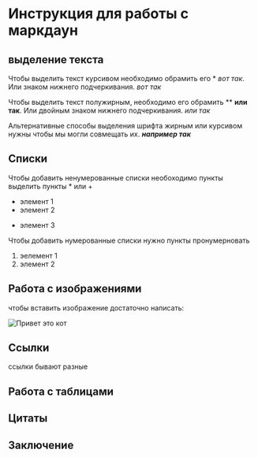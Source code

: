 # Инструкция для работы с маркдаун

## выделение текста

Чтобы выделить текст курсивом необходимо обрамить его * *вот так*. Или знаком нижнего подчеркивания. _вот так_

Чтобы выделить текст полужирным, необходимо его обрамить ** **или так**. Или двойным знаком нижнего подчеркивания. _или так_

Альтернативные способы выделения шрифта жирным или курсивом нужны чтобы мы могли совмещать их. ***например так***

## Списки

Чтобы добавить ненумерованные списки необоходимо пункты выделить пункты * или +

* элемент 1
* элемент 2
+ элемент 3

Чтобы добавить нумерованные списки нужно пункты пронумерновать

1. эелемент 1
2. элемент 2

## Работа с изображениями

чтобы вставить изображение достаточно написать:

![Привет это кот](cot.jpg)

## Ссылки

ссылки бывают разные

## Работа с таблицами

## Цитаты

## Заключение
